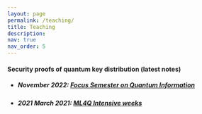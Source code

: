 ```yaml
---
layout: page
permalink: /teaching/
title: Teaching
description: 
nav: true
nav_order: 5
---
```


<!-- wp:heading -->
<h4><strong><span style="color: var(--global-theme-color)">Security proofs of quantum key distribution</span></strong>  (latest notes) </h4>
<!-- /wp:heading -->

<!-- wp:list -->
<ul>
  <li><h5>November 2022: <a href="https://www.uni-saarland.de/page/quantum-information.html">Focus Semester on Quantum Information</a></h5></li>
<li><h5>2021 March 2021: <a href="https://ml4q.de/registration-intensive-weeks/">ML4Q Intensive weeks</a></h5></li>
</ul>
<!-- /wp:list -->





